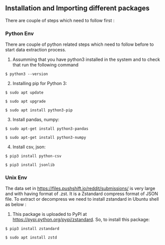 ## Installation and Importing different packages

There are couple of steps which need to follow first :

### Python Env

There are couple of python related steps which need to follow before to start data extraction process.

1. Assumming that you have python3 installed in the system and to check that run the following command

```
$ python3 --version
```

2. Installing pip for Python 3:

```
$ sudo apt update
```
```
$ sudo apt upgrade
```

```
$ sudo apt install python3-pip
```

3. Install pandas, numpy:

```
$ sudo apt-get install python3-pandas
```


```
$ sudo apt-get install python3-numpy
```

4. Install csv, json:

```
$ pip3 install python-csv
```


```
$ pip3 install jsonlib
```

### Unix Env

The data set in https://files.pushshift.io/reddit/submissions/ is very large and with having format of .zst. It is a Zstandard compress format of JSON file. To extract or decompress we need to install zstandard in Ubuntu shell as below :

1. This package is uploaded to PyPI at https://pypi.python.org/pypi/zstandard. So, to install this package:

```
$ pip3 install zstandard
```


```
$ sudo apt install zstd
```
